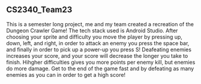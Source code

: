 ## CS2340_Team23
This is a semester long project, me and my team created a recreation of the Dungeon Crawler Game!
The tech stack used is Android Studio.
After choosing your sprite and difficulty you move the player by pressing up, down, left, and right, in order to attack an enemy you press the space bar, and finally in order to pick up a power-up you press S!
Deafeating enemies increases your score, and your score will decrease the longer you take to finish. Hihgher difficulties gives you more points per enemy kill, but enemies do more damage. 
Get to the end of the game fast and by defeating as many enemies as you can in order to get a high score!

